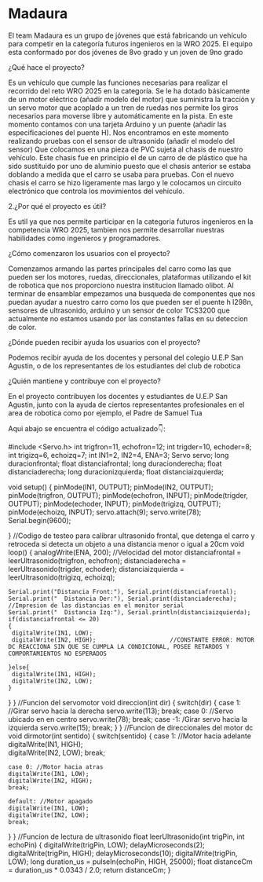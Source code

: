 # Madaura
El team Madaura es un grupo de jóvenes que está fabricando un vehículo para  competir en la categoría futuros ingenieros en la WRO 2025. El equipo esta conformado por dos jóvenes de 8vo grado y un joven de 9no grado

¿Qué hace el proyecto?

Es un vehículo que cumple las funciones necesarias para realizar el recorrido del reto WRO 2025 en la categoría. Se le ha dotado básicamente de un motor eléctrico (añadir modelo del motor) que suministra la tracción y un servo motor que acoplado a un tren de ruedas nos permite los giros necesarios para moverse libre y automáticamente en la pista. En este momento contamos con una tarjeta Arduino y un puente (añadir las especificaciones del puente H). Nos encontramos en este momento realizando pruebas con el sensor de ultrasonido (añadir el modelo del sensor) Que colocamos en una pieza de PVC  sujeta al chasis de nuestro vehículo. Este chasis fue en principio el de un carro de de plástico que ha sido sustituido por uno de aluminio puesto que el chasis anterior se estaba doblando a medida que el carro se usaba para pruebas. Con el nuevo chasis el carro se hizo ligeramente mas largo y le colocamos un circuito electrónico que controla los movimientos del vehículo.

2.¿Por qué el proyecto es útil?

Es util ya que nos permite participar en la categoria futuros ingenieros en la competencia WRO 2025, tambien nos permite desarrollar nuestras habilidades como ingenieros y programadores.

¿Cómo comenzaron los usuarios con el proyecto?

Comenzamos armando las partes principales del carro como las que pueden ser los motores, ruedas, direccionales, plataformas utilizando el kit de robotica que nos proporciono nuestra institucion llamado olibot. Al terminar de ensamblar empezamos una busqueda de componentes que nos puedan ayudar a nuestro carro como los que pueden ser el puente h l298n, sensores de ultrasonido, arduino y un sensor de color TCS3200 que actualmente no estamos usando por las constantes fallas en su deteccion de color.

¿Dónde pueden recibir ayuda los usuarios con el proyecto?

Podemos recibir ayuda de los docentes y personal del colegio U.E.P San Agustin, o de los representantes de los estudiantes del club de robotica

¿Quién mantiene y contribuye con el proyecto?

En el proyecto contribuyen los docentes y estudiantes de U.E.P San Agustin, junto con la ayuda de ciertos representantes profesionales en el area de robotica como por ejemplo, el Padre de Samuel Tua

Aqui abajo se encuentra el código actualizado👇:


#include <Servo.h>
int trigfron=11, echofron=12;
int trigder=10, echoder=8;
int trigizq=6, echoizq=7;
int IN1=2, IN2=4, ENA=3;
Servo servo;
long duracionfrontal;
float distanciafrontal; 
long duracionderecha;
float distanciaderecha;
long duracionizquierda;
float distanciaizquierda;

void setup() {
  pinMode(IN1, OUTPUT);
  pinMode(IN2, OUTPUT);
  pinMode(trigfron, OUTPUT);
  pinMode(echofron, INPUT);
  pinMode(trigder, OUTPUT);
  pinMode(echoder, INPUT);
  pinMode(trigizq, OUTPUT);
  pinMode(echoizq, INPUT);
  servo.attach(9);
  servo.write(78);
  Serial.begin(9600);

}
   //Codigo de testeo para calibrar ultrasonido frontal, que detenga el carro y retroceda si detecta un objeto a una distancia menor o igual a 20cm
void loop() 
{
  analogWrite(ENA, 200); //Velocidad del motor 
    distanciafrontal = leerUltrasonido(trigfron, echofron);
    distanciaderecha = leerUltrasonido(trigder, echoder);
    distanciaizquierda = leerUltrasonido(trigizq, echoizq);
   
    Serial.print("Distancia Front:"), Serial.print(distanciafrontal);
    Serial.print("  Distancia Der:"), Serial.print(distanciaderecha);        //Impresion de las distancias en el monitor serial
    Serial.print("  Distancia Izq:"), Serial.println(distanciaizquierda);
    if(distanciafrontal <= 20)
    {
     digitalWrite(IN1, LOW);
     digitalWrite(IN2, HIGH);                     //CONSTANTE ERROR: MOTOR DC REACCIONA SIN QUE SE CUMPLA LA CONDICIONAL, POSEE RETARDOS Y COMPORTAMIENTOS NO ESPERADOS
                          
    }else{
     digitalWrite(IN1, HIGH);
     digitalWrite(IN2, LOW);
    }
  
  }
}
//Funcion del servomotor
void direccion(int dir)
{
  switch(dir)
  {
    case 1: //Girar servo hacia la derecha
    servo.write(113);
    break;
    case 0: //Servo ubicado en en centro
    servo.write(78);
    break;
    case -1: /Girar servo hacia la izquierda
    servo.write(15);
    break;
  }
}
//Funcion de direccionales del motor dc
void dirmotor(int sentido)
{
  switch(sentido)
  {
    case 1: //Motor hacia adelante
    digitalWrite(IN1, HIGH);  
    digitalWrite(IN2, LOW);
    break;
    
    case 0: //Motor hacia atras
    digitalWrite(IN1, LOW);
    digitalWrite(IN2, HIGH);                                                        
    break;
                                                                                                            
    default: //Motor apagado
    digitalWrite(IN1, LOW);
    digitalWrite(IN2, LOW);
    break;
  }
}
//Funcion de lectura de ultrasonido
float leerUltrasonido(int trigPin, int echoPin) {
  digitalWrite(trigPin, LOW);
  delayMicroseconds(2);
  digitalWrite(trigPin, HIGH);
  delayMicroseconds(10);
  digitalWrite(trigPin, LOW);
  long duration_us = pulseIn(echoPin, HIGH, 25000);
  float distanceCm = duration_us * 0.0343 / 2.0;
  return distanceCm;
}
